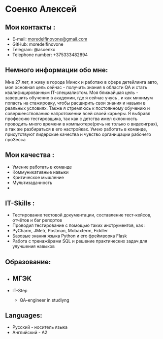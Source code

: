 # Соенко Алексей

## Мои контакты :

- E-mail: moredelfinovone@gmail.com 
- GitHub: moredelfinovone 
- Telegram: @asoenko
- Telephone number: +375333482894
## Немного информации обо мне:
Мне 27 лет, я живу в городе Минск и работаю в сфере детейлинга авто, моя основная цель сейчас - получить знания в области QA и стать квалифицированным IT-специалистом. Моя ближайшая цель - завершить обучение в академии, где я сейчас учусь , и как минимум попасть на стажировку, чтобы расширить свои знания и навыки в реальных условиях. Также я стремлюсь к постоянному обучению и совершенствованию напротяжении всей своей карьеры. Я выбравл профессию тестировщика, так как с детства имел склонность проводить много времени в компьютере(речь не только о видеоиграх), а так же разбираться в его настройках. Умею работать в команде, присутствуют лидерские качества и чувство органищации рабочего про3есса

## Мои качества :
- Умение работать в команде
- Коммуникативные навыки
- Критическое мышление 
- Мультизадачность
- 
 ## IT-Skills :
- Тестирование тестовой документации, составление тест-кейсов, отчётов и баг репортов
- Проводил тестирование с помощью таких инструментов, как :
- PyCharm, JMetr, Postman, Mobaxterm, Fiddler 
- Базовые знания языка Python и его фреймворка Flask
- Работа с тренажёрами SQL и решение практических задач для улучшения навыков 
 
## Образование:

- МГЭК
  - 

- IT-Step
  - QA-engineer in studiyng


## Languages:

- Русский - носитель языка
- Английский - A2
